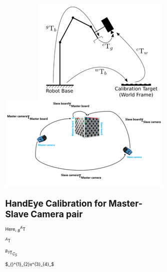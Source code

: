<p align="right">
<img align="center" src="Images/hande.png" width="400"> 
<img align="center" src="Images/nonOverlapping.png" width="550">
</p>


# HandEye Calibration for Master-Slave Camera pair
 Here,
 $_{B}^{A}\textrm{T}$

  $_{}^{A}\textrm{T}$
 
 $_{}^{B_3}\textrm{T}^{}_{C_S}$

 $_{}^{1}_{2}x^{3}_{4}_$



